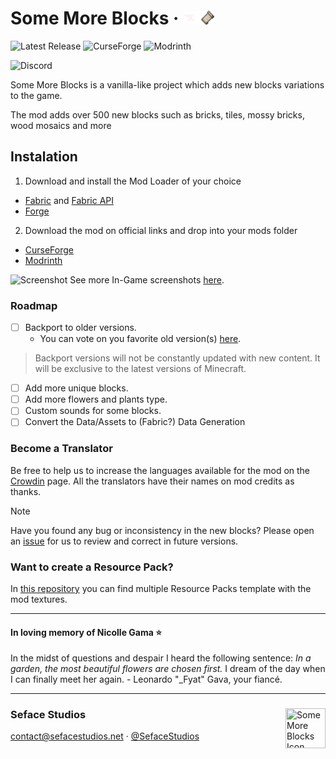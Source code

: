 # Some More Blocks · <img height="22" width="50.1875" title="Forge and Fabric Mod Loaders" src="https://raw.githubusercontent.com/Seface-Studios/.github/main/assets/images/projects/mod_loaders_small.png">
![Latest Release](https://img.shields.io/github/v/release/seface-studios/some-more-blocks?logo=github&logoColor=959da5&labelColor=353c43&color=0091c2&Current&label=Latest%20Release) ![CurseForge](https://img.shields.io/badge/Available%20on%20CurseForge-test?logo=CurseForge&logoColor=fff&color=EB622B&link=https%3A%2F%2Fwww.curseforge.com%2Fminecraft%2Fmc-mods%2Fsome-more-blocks) ![Modrinth](https://img.shields.io/badge/Available%20on%20Modrinth-Download?logo=Modrinth&logoColor=fff&color=02b63a&link=https%3A%2F%2Fmodrinth.com%2Fmod%2Fsome-more-blocks)

![Discord](https://img.shields.io/discord/1243219695918907474?link=https%3A%2F%2Fdiscord.gg%2FDu3UvwqHMQ)

Some More Blocks is a vanilla-like project which adds new blocks variations to the game.

The mod adds over 500 new blocks such as bricks, tiles, mossy bricks, wood mosaics and more

## Instalation
1. Download and install the Mod Loader of your choice
  - [Fabric](https://fabricmc.net/use/installer/) and [Fabric API](https://www.curseforge.com/minecraft/mc-mods/fabric-api)
  - [Forge](https://files.minecraftforge.net/net/minecraftforge/forge/)
2. Download the mod on official links and drop into your mods folder
  - [CurseForge](https://www.curseforge.com/minecraft/mc-mods/some-more-blocks)
  - [Modrinth](https://modrinth.com/mod/some-more-blocks)

![Screenshot](.github/assets/banner.png)
See more In-Game screenshots [here](https://modrinth.com/project/some-more-blocks/gallery).

### Roadmap
- [ ] Backport to older versions.
  - You can vote on you favorite old version(s) [here](https://strawpoll.com/1MnwOxKX0n7).
> Backport versions will not be constantly updated with new content. It will be exclusive to the latest versions of Minecraft.
- [ ] Add more unique blocks.
- [ ] Add more flowers and plants type.
- [ ] Custom sounds for some blocks.
- [ ] Convert the Data/Assets to (Fabric?) Data Generation

### Become a Translator
Be free to help us to increase the languages available for the mod on the [Crowdin](https://crowdin.com/project/minecraft-some-more-blocks) page. All the translators have their names on mod credits as thanks.

> [!NOTE]
> Have you found any bug or inconsistency in the new blocks? Please open an [issue](https://github.com/Seface-Studios/some-more-blocks/issues) for us to review and correct in future versions.

### Want to create a Resource Pack?
In [this repository](https://github.com/Seface-Studios/some-more-blocks-rp) you can find multiple Resource Packs template with the mod textures.

---

#### In loving memory of Nicolle Gama ⭐
In the midst of questions and despair I heard the following sentence: _In a garden, the most beautiful flowers are chosen first._ I dream of the day when I can finally meet her again. - Leonardo "_Fyat" Gava, your fiancé.

---
<div>
  <img align="right" height="64" width="64" src="https://raw.githubusercontent.com/Seface-Blocks/some-more-blocks/main/.github/assets/icon_64.gif" title="Some More Blocks Icon" />

<h3>Seface Studios</h3>
  <p><a href="mailto:contact@sefacestudios.net">contact@sefacestudios.net</a> · <a title="X (FKA Twitter)" href="https://x.com/SefaceStudios">@SefaceStudios</a></p>
</div>